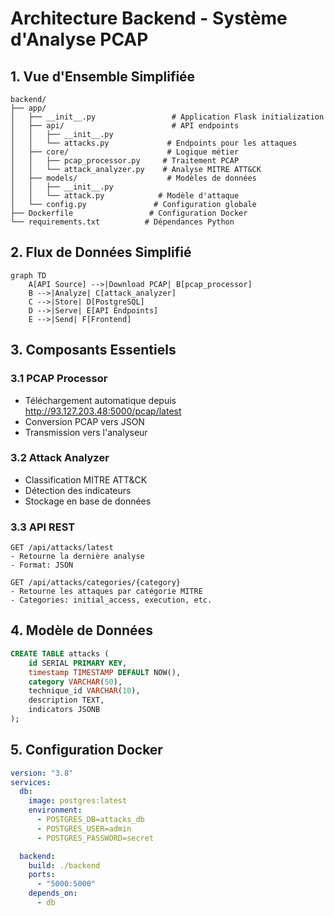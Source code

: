# Architecture Backend - Système d'Analyse PCAP

## 1. Vue d'Ensemble Simplifiée

```
backend/
├── app/
│   ├── __init__.py                 # Application Flask initialization
│   ├── api/                        # API endpoints
│   │   ├── __init__.py
│   │   └── attacks.py             # Endpoints pour les attaques
│   ├── core/                      # Logique métier
│   │   ├── pcap_processor.py     # Traitement PCAP
│   │   └── attack_analyzer.py    # Analyse MITRE ATT&CK
│   ├── models/                    # Modèles de données
│   │   ├── __init__.py
│   │   └── attack.py            # Modèle d'attaque
│   └── config.py               # Configuration globale
├── Dockerfile                 # Configuration Docker
└── requirements.txt          # Dépendances Python
```

## 2. Flux de Données Simplifié

```mermaid
graph TD
    A[API Source] -->|Download PCAP| B[pcap_processor]
    B -->|Analyze| C[attack_analyzer]
    C -->|Store| D[PostgreSQL]
    D -->|Serve| E[API Endpoints]
    E -->|Send| F[Frontend]
```

## 3. Composants Essentiels

### 3.1 PCAP Processor

- Téléchargement automatique depuis http://93.127.203.48:5000/pcap/latest
- Conversion PCAP vers JSON
- Transmission vers l'analyseur

### 3.2 Attack Analyzer

- Classification MITRE ATT&CK
- Détection des indicateurs
- Stockage en base de données

### 3.3 API REST

```
GET /api/attacks/latest
- Retourne la dernière analyse
- Format: JSON

GET /api/attacks/categories/{category}
- Retourne les attaques par catégorie MITRE
- Categories: initial_access, execution, etc.
```

## 4. Modèle de Données

```sql
CREATE TABLE attacks (
    id SERIAL PRIMARY KEY,
    timestamp TIMESTAMP DEFAULT NOW(),
    category VARCHAR(50),
    technique_id VARCHAR(10),
    description TEXT,
    indicators JSONB
);
```

## 5. Configuration Docker

```yaml
version: "3.8"
services:
  db:
    image: postgres:latest
    environment:
      - POSTGRES_DB=attacks_db
      - POSTGRES_USER=admin
      - POSTGRES_PASSWORD=secret

  backend:
    build: ./backend
    ports:
      - "5000:5000"
    depends_on:
      - db
```
